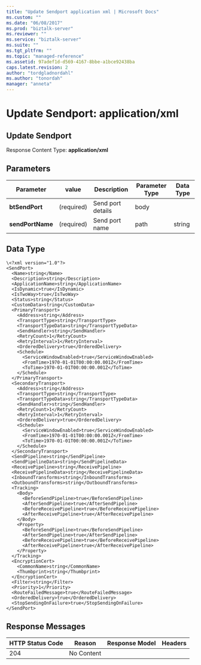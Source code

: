 ```yaml
---
title: "Update Sendport application xml | Microsoft Docs"
ms.custom: ""
ms.date: "06/08/2017"
ms.prod: "biztalk-server"
ms.reviewer: ""
ms.service: "biztalk-server"
ms.suite: ""
ms.tgt_pltfrm: ""
ms.topic: "managed-reference"
ms.assetid: 97adef1d-d569-4167-8bbe-a1bce92438ba
caps.latest.revision: 2
author: "tordgladnordahl"
ms.author: "tonordah"
manager: "anneta"
---
```

# Update Sendport: application/xml
## Update Sendport				
							
  Response Content Type: **application/xml**							
							
## Parameters							
							
							
							
Parameter|value  |Description  |Parameter Type|Data Type|							
---------|---------|---------|---------|---------							
**btSendPort** |(required)|Send port details|body||  							
**sendPortName** |(required)|Send port name|path|string|					

## Data Type		

```
\<?xml version="1.0"?>
<SendPort>
  <Name>string</Name>
  <Description>string</Description>
  <ApplicationName>string</ApplicationName>
  <IsDynamic>true</IsDynamic>
  <IsTwoWay>true</IsTwoWay>
  <Status>string</Status>
  <CustomData>string</CustomData>
  <PrimaryTransport>
    <Address>string</Address>
    <TransportType>string</TransportType>
    <TransportTypeData>string</TransportTypeData>
    <SendHandler>string</SendHandler>
    <RetryCount>1</RetryCount>
    <RetryInterval>1</RetryInterval>
    <OrderedDelivery>true</OrderedDelivery>
    <Schedule>
      <ServiceWindowEnabled>true</ServiceWindowEnabled>
      <FromTime>1970-01-01T00:00:00.001Z</FromTime>
      <ToTime>1970-01-01T00:00:00.001Z</ToTime>
    </Schedule>
  </PrimaryTransport>
  <SecondaryTransport>
    <Address>string</Address>
    <TransportType>string</TransportType>
    <TransportTypeData>string</TransportTypeData>
    <SendHandler>string</SendHandler>
    <RetryCount>1</RetryCount>
    <RetryInterval>1</RetryInterval>
    <OrderedDelivery>true</OrderedDelivery>
    <Schedule>
      <ServiceWindowEnabled>true</ServiceWindowEnabled>
      <FromTime>1970-01-01T00:00:00.001Z</FromTime>
      <ToTime>1970-01-01T00:00:00.001Z</ToTime>
    </Schedule>
  </SecondaryTransport>
  <SendPipeline>string</SendPipeline>
  <SendPipelineData>string</SendPipelineData>
  <ReceivePipeline>string</ReceivePipeline>
  <ReceivePipelineData>string</ReceivePipelineData>
  <InboundTransforms>string</InboundTransforms>
  <OutboundTransforms>string</OutboundTransforms>
  <Tracking>
    <Body>
      <BeforeSendPipeline>true</BeforeSendPipeline>
      <AfterSendPipeline>true</AfterSendPipeline>
      <BeforeReceivePipeline>true</BeforeReceivePipeline>
      <AfterReceivePipeline>true</AfterReceivePipeline>
    </Body>
    <Property>
      <BeforeSendPipeline>true</BeforeSendPipeline>
      <AfterSendPipeline>true</AfterSendPipeline>
      <BeforeReceivePipeline>true</BeforeReceivePipeline>
      <AfterReceivePipeline>true</AfterReceivePipeline>
    </Property>
  </Tracking>
  <EncryptionCert>
    <CommonName>string</CommonName>
    <Thumbprint>string</Thumbprint>
  </EncryptionCert>
  <Filter>string</Filter>
  <Priority>1</Priority>
  <RouteFailedMessage>true</RouteFailedMessage>
  <OrderedDelivery>true</OrderedDelivery>
  <StopSendingOnFailure>true</StopSendingOnFailure>
</SendPort>

```

						
							
## Response Messages							
							
							
HTTP Status Code  |Reason  |Response Model  |Headers  							
---------|---------|---------|---------							
204     |  No Content       |         |        |							

